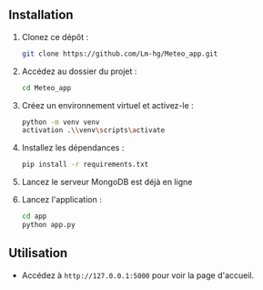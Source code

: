 ## Installation

1. Clonez ce dépôt :
    ```bash
    git clone https://github.com/Lm-hg/Meteo_app.git
    ```
2. Accédez au dossier du projet :
    ```bash
    cd Meteo_app
    ```
3. Créez un environnement virtuel et activez-le :
    ```bash
    python -m venv venv
    activation .\\venv\scripts\activate 
    ```
4. Installez les dépendances :
    ```bash
    pip install -r requirements.txt
    ```
5. Lancez le serveur MongoDB est déjà en ligne


6. Lancez l'application :
    ```bash
    cd app
    python app.py
    ```

## Utilisation

- Accédez à `http://127.0.0.1:5000` pour voir la page d'accueil.


